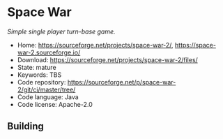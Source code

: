 # Space War

_Simple single player turn-base game._

- Home: https://sourceforge.net/projects/space-war-2/, https://space-war-2.sourceforge.io/
- Download: https://sourceforge.net/projects/space-war-2/files/
- State: mature
- Keywords: TBS
- Code repository: https://sourceforge.net/p/space-war-2/git/ci/master/tree/
- Code language: Java
- Code license: Apache-2.0

## Building

